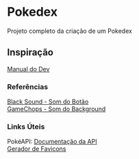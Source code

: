 # Pokedex
Projeto completo da criação de um Pokedex 

## Inspiração 
[Manual do Dev](https://www.youtube.com/watch?v=SjtdH3dWLa8)
<br>

### Referências
[Black Sound - Som do Botão](https://www.youtube.com/watch?v=P7Hvf6TSNZE)
<br>
[GameChops - Som do Background](https://www.youtube.com/watch?v=O6MDKkRfPZE)

### Links Úteis
PokéAPI: [Documentação da API](https://pokeapi.co/)
<br>
[Gerador de Favicons](https://www.websiteplanet.com/pt-br/webtools/favicon-generator/)
